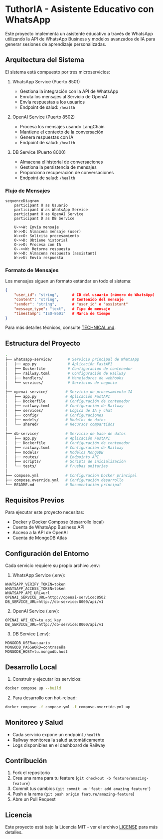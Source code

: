 # TuthorIA - Asistente Educativo con WhatsApp

Este proyecto implementa un asistente educativo a través de WhatsApp utilizando la API de WhatsApp Business y modelos avanzados de IA para generar sesiones de aprendizaje personalizadas.

## Arquitectura del Sistema

El sistema está compuesto por tres microservicios:

1. WhatsApp Service (Puerto 8501)
   - Gestiona la integración con la API de WhatsApp
   - Enruta los mensajes al Servicio de OpenAI
   - Envía respuestas a los usuarios
   - Endpoint de salud: `/health`

2. OpenAI Service (Puerto 8502)
   - Procesa los mensajes usando LangChain
   - Mantiene el contexto de la conversación
   - Genera respuestas con IA
   - Endpoint de salud: `/health`

3. DB Service (Puerto 8000)
   - Almacena el historial de conversaciones
   - Gestiona la persistencia de mensajes
   - Proporciona recuperación de conversaciones
   - Endpoint de salud: `/health`

### Flujo de Mensajes
```mermaid
sequenceDiagram
    participant U as Usuario
    participant W as WhatsApp Service
    participant O as OpenAI Service
    participant D as DB Service
    
    U->>W: Envía mensaje
    W->>D: Almacena mensaje (user)
    W->>O: Solicita procesamiento
    O->>D: Obtiene historial
    O->>O: Procesa con IA
    O-->>W: Retorna respuesta
    W->>D: Almacena respuesta (assistant)
    W->>U: Envía respuesta
```

### Formato de Mensajes

Los mensajes siguen un formato estándar en todo el sistema:

```json
{
    "user_id": "string",      # ID del usuario (número de WhatsApp)
    "content": "string",      # Contenido del mensaje
    "sender": "string",       # "user_id" o "assistant"
    "message_type": "text",   # Tipo de mensaje
    "timestamp": "ISO-8601"   # Marca de tiempo
}
```

Para más detalles técnicos, consulte [TECHNICAL.md](TECHNICAL.md).

## Estructura del Proyecto

```bash
.
├── whatsapp-service/       # Servicio principal de WhatsApp
│   ├── app.py              # Aplicación FastAPI
│   ├── Dockerfile          # Configuración de contenedor
│   ├── railway.toml        # Configuración de Railway
│   ├── handlers/           # Manejadores de webhooks
│   └── services/           # Servicios de negocio
│
├── openai-service/        # Servicio de procesamiento IA
│   ├── app.py             # Aplicación FastAPI
│   ├── Dockerfile         # Configuración de contenedor
│   ├── railway.toml       # Configuración de Railway
│   ├── services/          # Lógica de IA y chat
│   ├── config/            # Configuraciones
│   ├── models/            # Modelos de datos
│   └── shared/            # Recursos compartidos
│
├── db-service/            # Servicio de base de datos
│   ├── app.py             # Aplicación FastAPI
│   ├── Dockerfile         # Configuración de contenedor
│   ├── railway.toml       # Configuración de Railway
│   ├── models/            # Modelos MongoDB
│   ├── routes/            # Endpoints API
│   ├── scripts/           # Scripts de inicialización
│   └── tests/             # Pruebas unitarias
│
├── compose.yml            # Configuración Docker principal
├── compose.override.yml   # Configuración desarrollo
└── README.md              # Documentación principal
```

## Requisitos Previos

Para ejecutar este proyecto necesitas:

- Docker y Docker Compose (desarrollo local)
- Cuenta de WhatsApp Business API
- Acceso a la API de OpenAI
- Cuenta de MongoDB Atlas

## Configuración del Entorno

Cada servicio requiere su propio archivo .env:

1. WhatsApp Service (.env):
```env
WHATSAPP_VERIFY_TOKEN=token
WHATSAPP_ACCESS_TOKEN=token
WHATSAPP_API_URL=url
OPENAI_SERVICE_URL=http://openai-service:8502
DB_SERVICE_URL=http://db-service:8000/api/v1
```

2. OpenAI Service (.env):
```env
OPENAI_API_KEY=tu_api_key
DB_SERVICE_URL=http://db-service:8000/api/v1
```

3. DB Service (.env):
```env
MONGODB_USER=usuario
MONGODB_PASSWORD=contraseña
MONGODB_HOST=tu.mongodb.host
```

## Desarrollo Local

1. Construir y ejecutar los servicios:
```bash
docker compose up --build
```

2. Para desarrollo con hot-reload:
```bash
docker compose -f compose.yml -f compose.override.yml up
```

## Monitoreo y Salud

- Cada servicio expone un endpoint `/health`
- Railway monitorea la salud automáticamente
- Logs disponibles en el dashboard de Railway

## Contribución

1. Fork el repositorio
2. Crea una rama para tu feature (`git checkout -b feature/amazing-feature`)
3. Commit tus cambios (`git commit -m 'feat: add amazing feature'`)
4. Push a la rama (`git push origin feature/amazing-feature`)
5. Abre un Pull Request

## Licencia

Este proyecto está bajo la Licencia MIT - ver el archivo [LICENSE](LICENSE) para más detalles.
